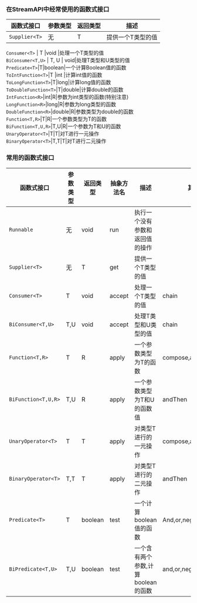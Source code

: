 ### 在StreamAPI中经常使用的函数式接口  
函数式接口 | 参数类型 |返回类型 |描述  
---|---|---|---  
`Supplier<T>`|无|T|提供一个T类型的值  


`Consumer<T>` | T |void |处理一个T类型的值  
`BiConsumer<T,U>` | T, U | void|处理T类型和U类型的值  
`Predicate<T>`|T|boolean|一个计算Boolean值的函数  
`ToIntFunction<T>`|T |int |计算int值的函数  
`ToLongFunction<T>`|T|long|计算long值的函数  
`ToDoubleFunction<T>`|T|double|计算double的函数  
`IntFunction<R>`|int|R|参数为int类型的函数(特别注意)  
`LongFunction<R>`|long|R|参数为long类型的函数  
`DoubleFunction<R>`|double|R|参数类型为double的函数  
`Function<T,R>`|T|R|一个参数类型为T的函数  
`BiFunction<T,U,R>`|T,U|R|一个参数为T和U的函数  
`UnaryOperator<T>`|T|T|对T进行一元操作  
`BinaryOperator<T>`|T,T|T|对T进行二元操作  

###  常用的函数式接口  
函数式接口 | 参数类型 |返回类型 |抽象方法名|描述|其他方法  
---|---|---|---|---|---  
`Runnable`|无|void|run|执行一个没有参数和返回值的操作|  
`Supplier<T>`|无|T|get|提供一个T类型的值|  
`Consumer<T>`|T|void|accept|处理一个T类型的值|chain  
`BiConsumer<T,U>`|T,U|void|accept|处理T类型和U类型的值|chain  
`Function<T,R>`|T|R|apply|一个参数类型为T的函数|compose,andThen,identity  
`BiFunction<T,U,R>`|T,U|R|apply|一个参数类型为T和U的函数值|andThen  
`UnaryOperator<T>`|T|T|apply|对类型T进行的一元操作|compose,andThen,identity  
`BinaryOperator<T>`|T,T|T|apply|对类型T进行的二元操作|andThen  
`Predicate<T>`|T|boolean|test|一个计算boolean值的函数|And,or,negate,isEqual  
`BiPredicate<T,U>`|T,U|boolean|test|一个含有两个参数,计算boolean的函数|and,or,negate  


